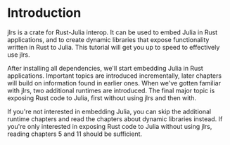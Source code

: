 # Introduction

jlrs is a crate for Rust-Julia interop. It can be used to embed Julia in Rust applications, and to create dynamic libraries that expose functionality written in Rust to Julia. This tutorial will get you up to speed to effectively use jlrs.

After installing all dependencies, we'll start embedding Julia in Rust applications. Important topics are introduced incrementally, later chapters will build on information found in earlier ones. When we've gotten familiar with jlrs, two additional runtimes are introduced. The final major topic is exposing Rust code to Julia, first without using jlrs and then with.

If you're not interested in embedding Julia, you can skip the additional runtime chapters and read the chapters about dynamic libraries instead. If you're only interested in exposing Rust code to Julia without using jlrs, reading chapters 5 and 11 should be sufficient.
